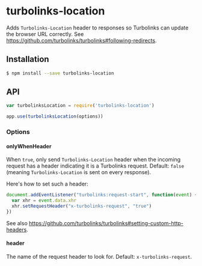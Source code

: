 # turbolinks-location

Adds `Turbolinks-Location` header to responses so Turbolinks can update the
browser URL correctly. See
<https://github.com/turbolinks/turbolinks#following-redirects>.

## Installation

```sh
$ npm install --save turbolinks-location
```

## API

```js
var turbolinksLocation = require('turbolinks-location')

app.use(turbolinksLocation(options))
```

### Options

#### onlyWhenHeader

When `true`, only send `Turbolinks-Location` header when the incoming request
has a header indicating it is a Turbolinks request. Default: `false` (meaning
`Turbolinks-Location` is sent on every response).

Here's how to set such a header:

``` javascript
document.addEventListener("turbolinks:request-start", function(event) {
  var xhr = event.data.xhr
  xhr.setRequestHeader("x-turbolinks-request", "true")
})
```

See also <https://github.com/turbolinks/turbolinks#setting-custom-http-headers>.

#### header

The name of the request header to look for. Default: `x-turbolinks-request`.
